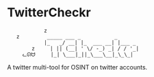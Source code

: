 # TwitterCheckr
```
            z
   z         _____ ___ _           _
            |_   _/ __| |_  ___ __| |___ _
        z     | || (__| ' \/ -_) _| / / '_|
     ᓚᘏᗢ     |_| \___|_||_\___\__|_\_\_| 
```

A twitter multi-tool for OSINT on twitter accounts.

